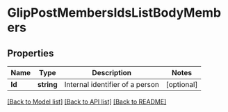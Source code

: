 # GlipPostMembersIdsListBodyMembers

## Properties

Name | Type | Description | Notes
------------ | ------------- | ------------- | -------------
**Id** | **string** | Internal identifier of a person | [optional] 

[[Back to Model list]](../README.md#documentation-for-models) [[Back to API list]](../README.md#documentation-for-api-endpoints) [[Back to README]](../README.md)


